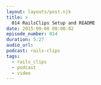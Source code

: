 ```yaml
---
layout: layouts/post.njk
title: >
  014 RailsClips Setup and README
date: 2015-09-08 08:00:02
episode_number: 014
duration: 5:27
audio_url:
podcast: rails-clips
tags:
  - rails_clips
  - podcast
  - video
---
```

